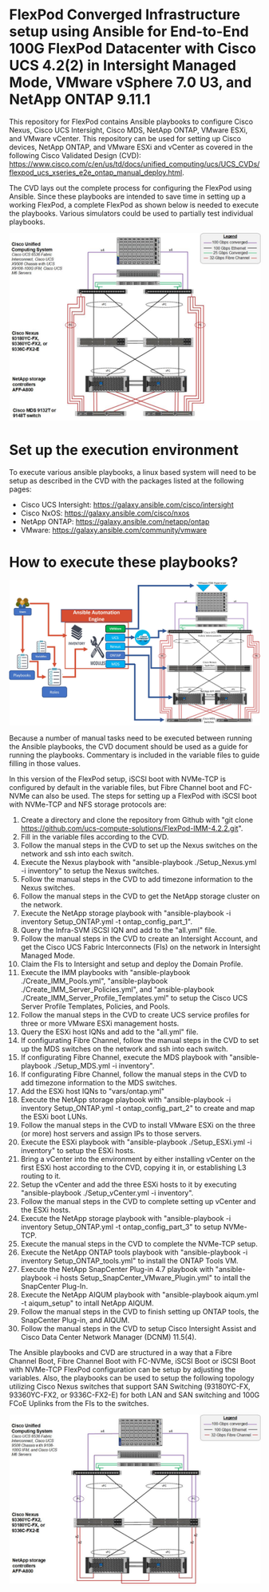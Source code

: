 

# FlexPod Converged Infrastructure setup using Ansible for End-to-End 100G FlexPod Datacenter with Cisco UCS 4.2(2) in Intersight Managed Mode, VMware vSphere 7.0 U3, and NetApp ONTAP 9.11.1

This repository for FlexPod contains Ansible playbooks to configure Cisco Nexus, Cisco UCS Intersight, Cisco MDS, NetApp ONTAP, VMware ESXi, and VMware vCenter. This repository can be used for setting up Cisco devices, NetApp ONTAP, and VMware ESXi and vCenter as covered in the following Cisco Validated Design (CVD): https://www.cisco.com/c/en/us/td/docs/unified_computing/ucs/UCS_CVDs/flexpod_ucs_xseries_e2e_ontap_manual_deploy.html.

The CVD lays out the complete process for configuring the FlexPod using Ansible. Since these playbooks are intended to save time in setting up a working FlexPod, a complete FlexPod as shown below is needed to execute the playbooks. Various simulators could be used to partially test individual playbooks.

![block-diagram](https://github.com/ucs-compute-solutions/FlexPod-IMM-4.2.2/blob/main/ReadmePics/Main-Topology.jpg)  

# Set up the execution environment

To execute various ansible playbooks, a linux based system will need to be setup as described in the CVD with the packages listed at the following pages:

- Cisco UCS Intersight: https://galaxy.ansible.com/cisco/intersight
- Cisco NxOS: https://galaxy.ansible.com/cisco/nxos
- NetApp ONTAP: https://galaxy.ansible.com/netapp/ontap
- VMware: https://galaxy.ansible.com/community/vmware

# How to execute these playbooks?

![block-diagram](https://github.com/ucs-compute-solutions/FlexPod-IMM-4.2.2/blob/main/ReadmePics/Ansible-Order.jpg)

Because a number of manual tasks need to be executed between running the Ansible playbooks, the CVD document should be used as a guide for running the playbooks. Commentary is included in the variable files to guide filling in those values.

In this version of the FlexPod setup, iSCSI boot with NVMe-TCP is configured by default in the variable files, but Fibre Channel boot and FC-NVMe can also be used.
The steps for setting up a FlexPod with iSCSI boot with NVMe-TCP and NFS storage protocols are:

1.  Create a directory and clone the repository from Github with "git clone https://github.com/ucs-compute-solutions/FlexPod-IMM-4.2.2.git".
2.  Fill in the variable files according to the CVD.
3.  Follow the manual steps in the CVD to set up the Nexus switches on the network and ssh into each switch.
4.  Execute the Nexus playbook with "ansible-playbook ./Setup_Nexus.yml -i inventory" to setup the Nexus switches.
5.  Follow the manual steps in the CVD to add timezone information to the Nexus switches.
6.  Follow the manual steps in the CVD to get the NetApp storage cluster on the network.
7.  Execute the NetApp storage playbook with "ansible-playbook -i inventory Setup_ONTAP.yml -t ontap_config_part_1".
8.  Query the Infra-SVM iSCSI IQN and add to the "all.yml" file.
9.  Follow the manual steps in the CVD to create an Intersight Account, and get the Cisco UCS Fabric Interconnects (FIs) on the network in Intersight Managed Mode.
10.  Claim the FIs to Intersight and setup and deploy the Domain Profile.
11.  Execute the IMM playbooks with "ansible-playbook ./Create_IMM_Pools.yml", "ansible-playbook ./Create_IMM_Server_Policies.yml", and 
     "ansible-playbook ./Create_IMM_Server_Profile_Templates.yml" to setup the Cisco UCS Server Profile Templates, Policies, and Pools.
12.  Follow the manual steps in the CVD to create UCS service profiles for three or more VMware ESXi management hosts.
13.  Query the ESXi host IQNs and add to the "all.yml" file.
14.  If configurating Fibre Channel, follow the manual steps in the CVD to set up the MDS switches on the network and ssh into each switch.
15.  If configurating Fibre Channel, execute the MDS playbook with "ansible-playbook ./Setup_MDS.yml -i inventory".
16.  If configurating Fibre Channel, follow the manual steps in the CVD to add timezone information to the MDS switches.
17.  Add the ESXi host IQNs to "vars/ontap.yml"
18.  Execute the NetApp storage playbook with "ansible-playbook -i inventory Setup_ONTAP.yml -t ontap_config_part_2" to create and map the ESXi boot LUNs.
19.  Follow the manual steps in the CVD to install VMware ESXi on the three (or more) host servers and assign IPs to those servers.
20.  Execute the ESXi playbook with "ansible-playbook ./Setup_ESXi.yml -i inventory" to setup the ESXi hosts.
21.  Bring a vCenter into the environment by either installing vCenter on the first ESXi host according to the CVD, copying it in, or establishing L3 routing to it.
22.  Setup the vCenter and add the three ESXi hosts to it by executing "ansible-playbook ./Setup_vCenter.yml -i inventory".
23.  Follow the manual steps in the CVD to complete setting up vCenter and the ESXi hosts.
24.  Execute the NetApp storage playbook with "ansible-playbook -i inventory Setup_ONTAP.yml -t ontap_config_part_3" to setup NVMe-TCP.
25.  Execute the manual steps in the CVD to complete the NVMe-TCP setup.
26.  Execute the NetApp ONTAP tools playbook with "ansible-playbook -i inventory Setup_ONTAP_tools.yml" to install the ONTAP Tools VM.
27.  Execute the NetApp SnapCenter Plug-in 4.7 playbook with "ansible-playbook -i hosts Setup_SnapCenter_VMware_Plugin.yml" to intall the SnapCenter Plug-In.
28.  Execute the NetApp AIQUM playbook with "ansible-playbook aiqum.yml -t aiqum_setup" to intall NetApp AIQUM.
29.  Follow the manual steps in the CVD to finish setting up ONTAP tools, the SnapCenter Plug-in, and AIQUM.
30.  Follow the manual steps in the CVD to setup Cisco Intersight Assist and Cisco Data Center Network Manager (DCNM) 11.5(4).

The Ansible playbooks and CVD are structured in a way that a Fibre Channel Boot, Fibre Channel Boot with FC-NVMe, iSCSI Boot or iSCSI Boot with NVMe-TCP FlexPod configuration can be setup by adjusting the variables. Also, the playbooks can be used to setup the following topology utilizing Cisco Nexus switches that support SAN Switching (93180YC-FX, 93360YC-FX2, or 9336C-FX2-E) for both LAN and SAN switching and 100G FCoE Uplinks from the FIs to the switches.

![block-diagram](https://github.com/ucs-compute-solutions/FlexPod-IMM-4.2.2/blob/main/ReadmePics/NexusSAN-Topology.jpg)

